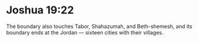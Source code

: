 # Joshua 19:22

The boundary also touches Tabor, Shahazumah, and Beth-shemesh, and its boundary ends at the Jordan — sixteen cities with their villages.
